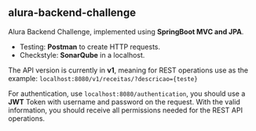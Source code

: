 ## alura-backend-challenge

Alura Backend Challenge, implemented using **SpringBoot MVC and JPA**.

- Testing: **Postman** to create HTTP requests.
- Checkstyle: **SonarQube** in a localhost.

The API version is currently in **v1**, meaning for REST operations use as the example: `localhost:8080/v1/receitas/?descricao={teste}`

For authentication, use `localhost:8080/authentication`, you should use a **JWT** Token with username and password on the request. With the valid information, you should receive all permissions needed for the REST API operations. 
